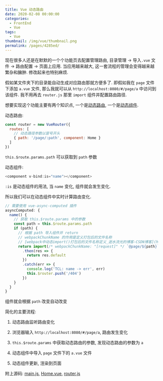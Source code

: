 ```yaml
---
title: Vue 动态路由
date: 2020-02-08 00:00:00
categories: 
  - FrontEnd
  - Vue
tags: 
  - Vue
thumbnail: /img/vue/thumbnail.png
permalink: /pages/4285ed/
---
```


现在很多人还是在默默的一个个功能页去配置管理路由, 目录管理 -> 导入`.vue` 文件 -> 路由配置 -> 页面上应用. 当应用越来越大, 这一套流程的管理会变得越来越繁杂和臃肿. 修改起来也特别麻烦.

<!-- more -->

假如某文件夹下的目录能自动生成对应路由那就方便多了. 即假如我在 `page` 文件下添加 `a.vue` 文件, 那么我就可以从 `http://localhost:8080/#/page/a` 中访问到该组件. 我不用再去 `router.js` 那里 `import` 组件并配置路由路径.

想要实现这个功能主要有两个知识点, 一个是[动态路由](https://router.vuejs.org/zh/guide/essentials/dynamic-matching.html#%E5%8A%A8%E6%80%81%E8%B7%AF%E7%94%B1%E5%8C%B9%E9%85%8D), 一个是[动态组件](https://cn.vuejs.org/v2/guide/components.html#%E5%8A%A8%E6%80%81%E7%BB%84%E4%BB%B6).

动态路由:

```js
const router = new VueRouter({
  routes: [
    // 动态路径参数以冒号开头
    { path: '/page/:path', component: Home }
  ]
})

```

`this.$route.params.path` 可以获取到 `path` 参数

动态组件:

```js
<component v-bind:is="name"></component>
```

`:is` 是动态组件的用法, 当 `name` 变化, 组件就会发生变化.

所以我们可以在动态组件中实时计算路由变化.

```js
// 需要使用 vue-async-computed 插件
asyncComputed: {
  name() {
    // 获取 this.$route.params 中的参数
    const path = this.$route.params.path
    if (path) {
      // 根据 path 导入组件并 return
      // webpackChunkName 的作用是定义打包后的文件名称
      // [webpack中动态import()打包后的文件名称定义_逝水流光的博客-CSDN博客](https://blog.csdn.net/javao_0/article/details/85162458)
      return import(/* webpackChunkName: "[request]" */ `@page/${path}`)
        .then(res => {
          return res.default
        })
        .catch(err => {
          console.log('TCL: name -> err', err)
          this.$router.push('/404')
        })
    }
  }
}
```

组件就会根据 `path` 改变自动改变

简化的主要流程:

1. 动态路由监听路由变化

2. 浏览器输入 `http://localhost:8080/#/page/a`, 路由发生变化

3. `this.$route.params` 中获取动态路由的参数, 发现动态路由的参数为 `a`

4. 动态组件中导入 `page` 文件下的 `a.vue` 文件

5. 动态组件更新, 渲染到页面

附上源码: [main.js](https://github.com/HenryTSZ/vue-element-extend/blob/master/src/main.js), [Home.vue](https://github.com/HenryTSZ/vue-element-extend/blob/master/src/views/Home.vue), [router.js](https://github.com/HenryTSZ/vue-element-extend/blob/master/src/router/index.js)
